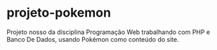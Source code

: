 # projeto-pokemon
 Projeto nosso da disciplina Programação Web trabalhando com PHP e Banco De Dados, usando Pokémon como conteúdo do site.
